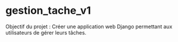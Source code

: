 # gestion_tache_v1
Objectif du projet : Créer une application web Django permettant aux utilisateurs de gérer  leurs tâches.
